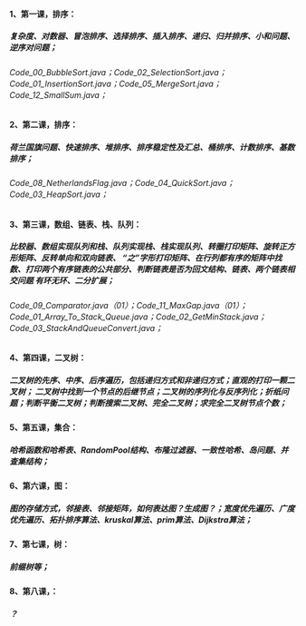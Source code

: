 

#### 1、第一课，排序：

##### 复杂度、对数器、冒泡排序、选择排序、插入排序、递归、归并排序、小和问题、逆序对问题；

###### Code_00_BubbleSort.java；Code_02_SelectionSort.java；Code_01_InsertionSort.java；Code_05_MergeSort.java；Code_12_SmallSum.java；



#### 2、第二课，排序：

##### 荷兰国旗问题、快速排序、堆排序、排序稳定性及汇总、桶排序、计数排序、基数排序；

###### Code_08_NetherlandsFlag.java；Code_04_QuickSort.java；Code_03_HeapSort.java；



#### 3、第三课，数组、链表、栈、队列：

##### 比较器、数组实现队列和栈、队列实现栈、栈实现队列、转圈打印矩阵、旋转正方形矩阵、反转单向和双向链表、 “之”字形打印矩阵、在行列都有序的矩阵中找数、打印两个有序链表的公共部分、判断链表是否为回文结构、链表、两个链表相交问题 有环无环、二分扩展；

###### Code_09_Comparator.java（01）；Code_11_MaxGap.java（01）；Code_01_Array_To_Stack_Queue.java；Code_02_GetMinStack.java；Code_03_StackAndQueueConvert.java；



#### 4、第四课，二叉树：

##### 二叉树的先序、中序、后序遍历，包括递归方式和非递归方式；直观的打印一颗二叉树； 二叉树中找到一个节点的后继节点；二叉树的序列化与反序列化；折纸问题；判断平衡二叉树；判断搜索二叉树、完全二叉树；求完全二叉树节点个数；



#### 5、第五课，集合：

##### 哈希函数和哈希表、RandomPool结构、布隆过滤器、一致性哈希、岛问题、并查集结构；



#### 6、第六课，图：

##### 图的存储方式，邻接表、邻接矩阵，如何表达图？生成图？；宽度优先遍历、广度优先遍历、拓扑排序算法、kruskal算法、prim算法、Dijkstra算法；



#### 7、第七课，树：

##### 前缀树等；



#### 8、第八课，：

##### ？